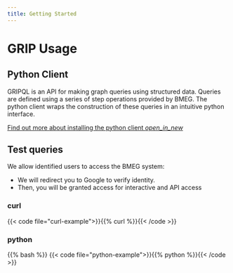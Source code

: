 ```yaml
---
title: Getting Started
---
```


# GRIP Usage


## Python Client

GRIPQL is an API for making graph queries using structured data. Queries are defined using a series of step operations provided by BMEG. The python client wraps the construction of these queries in an intuitive python interface.

<a href="https://bmeg.github.io/grip/docs/queries/getting_started/" target="_blank" >Find out more about installing the python client <i class="material-icons">open_in_new</i></a>


## Test queries

We allow identified users to access the BMEG system:

* We will redirect you to Google to verify identity.  
* Then, you will be granted access for interactive and API access


### curl
{{< code file="curl-example">}}{{% curl %}}{{< /code >}}

### python
{{% bash %}}
{{< code file="python-example">}}{{% python %}}{{< /code >}}
